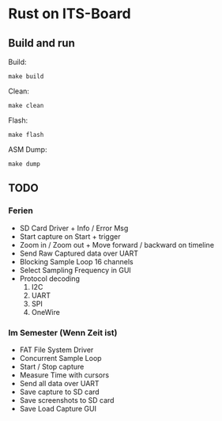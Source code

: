 # Rust on ITS-Board

## Build and run

Build:

`make build`

Clean:

`make clean`

Flash:

`make flash`

ASM Dump:

`make dump`

## TODO

### Ferien
- SD Card Driver + Info / Error Msg
- Start capture on Start + trigger
- Zoom in / Zoom out + Move forward / backward on timeline
- Send Raw Captured data over UART
- Blocking Sample Loop 16 channels
- Select Sampling Frequency in GUI
- Protocol decoding
	1. I2C
	2. UART
	3. SPI
	4. OneWire

### Im Semester (Wenn Zeit ist)

- FAT File System Driver
- Concurrent Sample Loop
- Start / Stop capture
- Measure Time with cursors
- Send all data over UART
- Save capture to SD card
- Save screenshots to SD card
- Save Load Capture GUI
